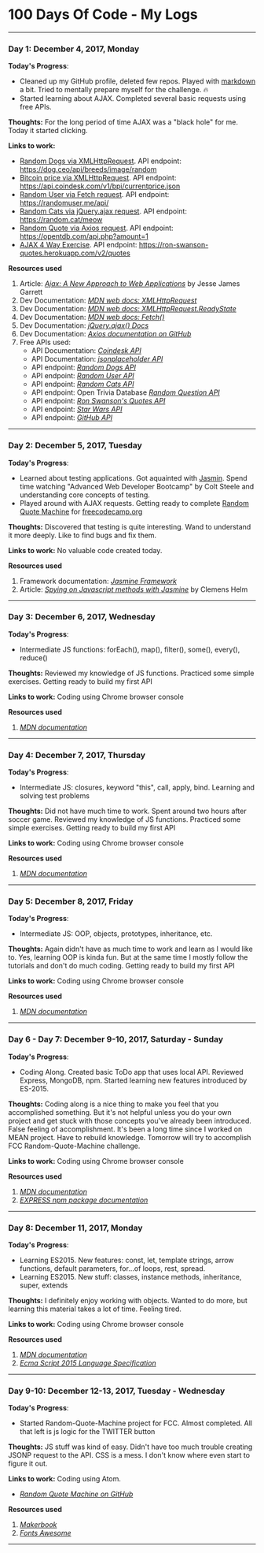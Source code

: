 # 100 Days Of Code - My Logs

*****

### Day 1: December 4, 2017, Monday

**Today's Progress**: 

- Cleaned up my GitHub profile, deleted few repos. Played with [markdown](https://daringfireball.net/projects/markdown/syntax#link) a bit. Tried to mentally prepare myself for the challenge. :fire:
- Started learning about AJAX. Completed several basic requests using free APIs.

**Thoughts:** For the long period of time AJAX was a "black hole" for me. Today it started clicking. 

**Links to work:** 
- [Random Dogs via XMLHttpRequest](https://codepen.io/Villian79/pen/LOgVZB). API endpoint: https://dog.ceo/api/breeds/image/random
- [Bitcoin price via XMLHttpRequest](https://codepen.io/Villian79/pen/jaepVa). API endpoint: https://api.coindesk.com/v1/bpi/currentprice.json
- [Random User via Fetch request](https://codepen.io/Villian79/pen/gXQNEL). API endpoint: https://randomuser.me/api/
- [Random Cats via jQuery.ajax request](https://codepen.io/Villian79/pen/aVXdJr). API endpoint: https://random.cat/meow
- [Random Quote via Axios request](https://codepen.io/Villian79/pen/aVXdJr). API endpoint: https://opentdb.com/api.php?amount=1
- [AJAX 4 Way Exercise](https://codepen.io/Villian79/pen/EbMWXG). API endpoint: https://ron-swanson-quotes.herokuapp.com/v2/quotes

**Resources used**
1. Article: [*Ajax: A New Approach to Web Applications*](http://adaptivepath.org/ideas/ajax-new-approach-web-applications/) by Jesse James Garrett
2. Dev Documentation: [*MDN web docs: XMLHttpRequest*](https://developer.mozilla.org/en-US/docs/Web/API/XMLHttpRequest)
3. Dev Documentation: [*MDN web docs: XMLHttpRequest.ReadyState*](https://developer.mozilla.org/en-US/docs/Web/API/XMLHttpRequest/readyState)
4. Dev Documentation: [*MDN web docs: Fetch()*](https://developer.mozilla.org/en-US/docs/Web/API/WindowOrWorkerGlobalScope/fetch)
5. Dev Documentation: [*jQuery.ajax() Docs*](http://api.jquery.com/jQuery.ajax/)
6. Dev Documentation: [*Axios documentation on GitHub*](https://github.com/axios/axios)
7. Free APIs used: 
      - API Documentation: [*Coindesk API*](https://www.coindesk.com/api/)
      - API Documentation: [*jsonplaceholder API*](https://jsonplaceholder.typicode.com/commentsakjjgowj)
      - API endpoint: [*Random Dogs API*](https://dog.ceo/api/breeds/image/random)
      - API endpoint: [*Random User API*](https://randomuser.me/api/)
      - API endpoint: [*Random Cats API*](https://random.cat/meow)
      - API endpoint:  Open Trivia Database [*Random Question API*](https://opentdb.com/api.php?amount=1)
      - API endpoint: [*Ron Swanson's Quotes API*](https://ron-swanson-quotes.herokuapp.com/v2/quotes)
      - API endpoint: [*Star Wars API*](https://swapi.co/api/)
      - API endpoint: [*GitHub API*](https://api.github.com)
        
*****

### Day 2: December 5, 2017, Tuesday

**Today's Progress**: 

- Learned about testing applications. Got aquainted with [Jasmin](https://jasmine.github.io/index.html). Spend time watching "Advanced Web Developer Bootcamp" by Colt Steele and understanding core concepts of testing.
- Played around with AJAX requests. Getting ready to complete [Random Quote Machine](https://www.freecodecamp.org/challenges/build-a-random-quote-machine) for [freecodecamp.org](https://www.freecodecamp.org)

**Thoughts:** Discovered that testing is quite interesting. Wand to understand it more deeply. Like to find bugs and fix them.

**Links to work:** 
No valuable code created today.

**Resources used**
1. Framework documentation: [*Jasmine Framework*](https://jasmine.github.io/index.html)
2. Article: [*Spying on Javascript methods with Jasmine*](https://blog.codeship.com/jasmine-spyon/) by Clemens Helm

*****

### Day 3: December 6, 2017, Wednesday

**Today's Progress**: 

- Intermediate JS functions: forEach(), map(), filter(), some(), every(), reduce()

**Thoughts:** Reviewed my knowledge of JS functions. Practiced some simple exercises. Getting ready to build my first API

**Links to work:** 
Coding using Chrome browser console

**Resources used**
1. [*MDN documentation*](https://developer.mozilla.org/en-US/docs/Web)

*****

### Day 4: December 7, 2017, Thursday

**Today's Progress**: 

- Intermediate JS: closures, keyword "this", call, apply, bind. Learning and solving test problems

**Thoughts:** Did not have much time to work. Spent around two hours after soccer game. Reviewed my knowledge of JS functions. Practiced some simple exercises. Getting ready to build my first API

**Links to work:** 
Coding using Chrome browser console

**Resources used**
1. [*MDN documentation*](https://developer.mozilla.org/en-US/docs/Web)

*****

### Day 5: December 8, 2017, Friday

**Today's Progress**: 

- Intermediate JS: OOP, objects, prototypes, inheritance, etc.

**Thoughts:** Again didn't have as much time to work and learn as I would like to. Yes, learning OOP is kinda fun. But at the same time I mostly follow the tutorials and don't do much coding. Getting ready to build my first API

**Links to work:** 
Coding using Chrome browser console

**Resources used**
1. [*MDN documentation*](https://developer.mozilla.org/en-US/docs/Web)

*****

### Day 6 - Day 7: December 9-10, 2017, Saturday - Sunday

**Today's Progress**: 

- Coding Along. Created basic ToDo app that uses local API. Reviewed Express, MongoDB, npm. Started learning new features introduced by ES-2015.

**Thoughts:** Coding along is a nice thing to make you feel that you accomplished something. But it's not helpful unless you do your own project and get stuck with those concepts you've already been introduced. False feeling of accomplishment. It's been a long time since I worked on MEAN project. Have to rebuild knowledge. Tomorrow will try to accomplish FCC Random-Quote-Machine challenge. 

**Links to work:** 
Coding using Chrome browser console

**Resources used**
1. [*MDN documentation*](https://developer.mozilla.org/en-US/docs/Web)
2. [*EXPRESS npm package documentation*](https://www.npmjs.com/package/express)

*****

### Day 8: December 11, 2017, Monday

**Today's Progress**: 

- Learning ES2015. New features: const, let, template strings, arrow functions, default parameters, for...of loops, rest, spread.
- Learning ES2015. New stuff: classes, instance methods, inheritance, super, extends

**Thoughts:** I definitely enjoy working with objects. Wanted to do more, but learning this material takes a lot of time. Feeling tired. 

**Links to work:** 
Coding using Chrome browser console

**Resources used**
1. [*MDN documentation*](https://developer.mozilla.org/en-US/docs/Web)
2. [*Ecma Script 2015 Language Specification*](https://www.ecma-international.org/ecma-262/6.0/)

*****

### Day 9-10: December 12-13, 2017, Tuesday - Wednesday

**Today's Progress**: 

- Started Random-Quote-Machine project for FCC. Almost completed. All that left is js logic for the TWITTER button

**Thoughts:** JS stuff was kind of easy. Didn't have too much trouble creating JSONP request to the API. CSS is a mess. I don't know where even start to figure it out. 

**Links to work:** 
Coding using Atom.
- [*Random Quote Machine on GitHub*](https://github.com/Villian79/Random-Quote-Machine.git)

**Resources used**
1. [*Makerbook*](http://makerbook.net)
2. [*Fonts Awesome*](http://fontawesome.io)

*****
